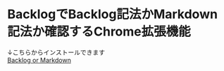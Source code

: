 # BacklogでBacklog記法かMarkdown記法か確認するChrome拡張機能

↓こちらからインストールできます  
[Backlog or Markdown](https://chrome.google.com/webstore/detail/backlog-or-markdown/ckcoejheahljmbeeileaegkllnjdlhmm?hl=ja&authuser=0)